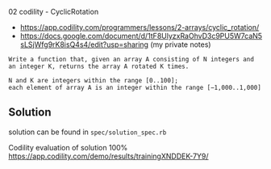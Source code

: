 02 codility - CyclicRotation


* https://app.codility.com/programmers/lessons/2-arrays/cyclic_rotation/
* https://docs.google.com/document/d/1tF8UlyzxRaOhvD3c9PU5W7caN5sLSjWfg9rK8isQ4s4/edit?usp=sharing (my private notes)


```
Write a function that, given an array A consisting of N integers and an integer K, returns the array A rotated K times.

N and K are integers within the range [0..100];
each element of array A is an integer within the range [−1,000..1,000]
```


## Solution

solution can be found in `spec/solution_spec.rb`

Codility evaluation of solution 100% https://app.codility.com/demo/results/trainingXNDDEK-7Y9/
